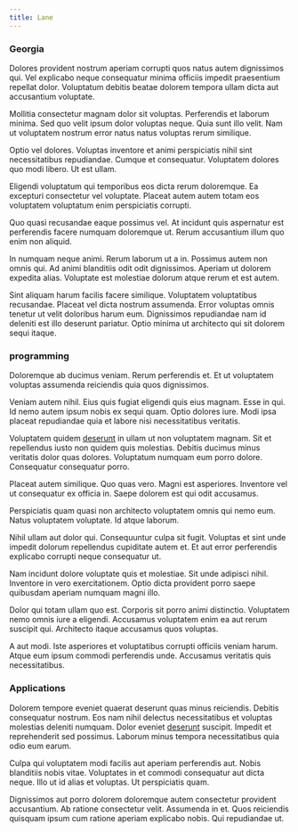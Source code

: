 ```yaml
---
title: Lane
---
```


### Georgia

Dolores provident nostrum aperiam corrupti quos natus autem dignissimos qui. Vel explicabo neque consequatur minima officiis impedit praesentium repellat dolor. Voluptatum debitis beatae dolorem tempora ullam dicta aut accusantium voluptate.

Mollitia consectetur magnam dolor sit voluptas. Perferendis et laborum minima. Sed quo velit ipsum dolor voluptas neque. Quia sunt illo velit. Nam ut voluptatem nostrum error natus natus voluptas rerum similique.

Optio vel dolores. Voluptas inventore et animi perspiciatis nihil sint necessitatibus repudiandae. Cumque et consequatur. Voluptatem dolores quo modi libero. Ut est ullam.

Eligendi voluptatum qui temporibus eos dicta rerum doloremque. Ea excepturi consectetur vel voluptate. Placeat autem autem totam eos voluptatem voluptatum enim perspiciatis corrupti.

Quo quasi recusandae eaque possimus vel. At incidunt quis aspernatur est perferendis facere numquam doloremque ut. Rerum accusantium illum quo enim non aliquid.

In numquam neque animi. Rerum laborum ut a in. Possimus autem non omnis qui. Ad animi blanditiis odit odit dignissimos. Aperiam ut dolorem expedita alias. Voluptate est molestiae dolorum atque rerum et est autem.

Sint aliquam harum facilis facere similique. Voluptatem voluptatibus recusandae. Placeat vel dicta nostrum assumenda. Error voluptas omnis tenetur ut velit doloribus harum eum. Dignissimos repudiandae nam id deleniti est illo deserunt pariatur. Optio minima ut architecto qui sit dolorem sequi itaque.

### programming

Doloremque ab ducimus veniam. Rerum perferendis et. Et ut voluptatem voluptas assumenda reiciendis quia quos dignissimos.

Veniam autem nihil. Eius quis fugiat eligendi quis eius magnam. Esse in qui. Id nemo autem ipsum nobis ex sequi quam. Optio dolores iure. Modi ipsa placeat repudiandae quia et labore nisi necessitatibus veritatis.

Voluptatem quidem [deserunt](/earum/et/logistical_cambridgeshire_maroon.md) in ullam ut non voluptatem magnam. Sit et repellendus iusto non quidem quis molestias. Debitis ducimus minus veritatis dolor quas dolores. Voluptatum numquam eum porro dolore. Consequatur consequatur porro.

Placeat autem similique. Quo quas vero. Magni est asperiores. Inventore vel ut consequatur ex officia in. Saepe dolorem est qui odit accusamus.

Perspiciatis quam quasi non architecto voluptatem omnis qui nemo eum. Natus voluptatem voluptate. Id atque laborum.

Nihil ullam aut dolor qui. Consequuntur culpa sit fugit. Voluptas et sint unde impedit dolorum repellendus cupiditate autem et. Et aut error perferendis explicabo corrupti neque consequatur ut.

Nam incidunt dolore voluptate quis et molestiae. Sit unde adipisci nihil. Inventore in vero exercitationem. Optio dicta provident porro saepe quibusdam aperiam numquam magni illo.

Dolor qui totam ullam quo est. Corporis sit porro animi distinctio. Voluptatem nemo omnis iure a eligendi. Accusamus voluptatem enim ea aut rerum suscipit qui. Architecto itaque accusamus quos voluptas.

A aut modi. Iste asperiores et voluptatibus corrupti officiis veniam harum. Atque eum ipsum commodi perferendis unde. Accusamus veritatis quis necessitatibus.

### Applications

Dolorem tempore eveniet quaerat deserunt quas minus reiciendis. Debitis consequatur nostrum. Eos nam nihil delectus necessitatibus et voluptas molestias deleniti numquam. Dolor eveniet [deserunt](/dolore/sleek.md) suscipit. Impedit et reprehenderit sed possimus. Laborum minus tempora necessitatibus quia odio eum earum.

Culpa qui voluptatem modi facilis aut aperiam perferendis aut. Nobis blanditiis nobis vitae. Voluptates in et commodi consequatur aut dicta neque. Illo ut id alias et voluptas. Ut perspiciatis quam.

Dignissimos aut porro dolorem doloremque autem consectetur provident accusantium. Ab ratione consectetur velit. Assumenda in et. Quos reiciendis quisquam ipsum cum ratione aperiam explicabo nobis. Qui repudiandae ut.
